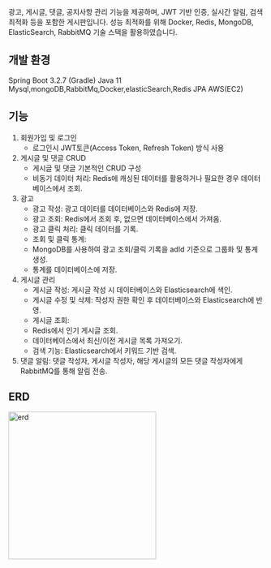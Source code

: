  광고, 게시글, 댓글, 공지사항 관리 기능을 제공하며, JWT 기반 인증, 실시간 알림, 검색 최적화 등을 포함한 게시판입니다. 
 성능 최적화를 위해 Docker, Redis, MongoDB, ElasticSearch, RabbitMQ 기술 스택을 활용하였습니다.
 
## 개발 환경
Spring Boot 3.2.7 (Gradle)
Java 11
Mysql,mongoDB,RabbitMq,Docker,elasticSearch,Redis
JPA
AWS(EC2)

## 기능
1. 회원가입 및 로그인
   * 로그인시 JWT토큰(Access Token, Refresh Token) 방식 사용
2. 게시글 및 댓글 CRUD
   * 게시글 및 댓글 기본적인 CRUD 구성
   * 비동기 데이터 처리:
     Redis에 캐싱된 데이터를 활용하거나 필요한 경우 데이터베이스에서 조회.
3. 광고
   * 광고 작성: 광고 데이터를 데이터베이스와 Redis에 저장.
   * 광고 조회: Redis에서 조회 후, 없으면 데이터베이스에서 가져옴.
   * 광고 클릭 처리: 클릭 데이터를 기록.
   * 조회 및 클릭 통계:
   * MongoDB를 사용하여 광고 조회/클릭 기록을 adId 기준으로 그룹화 및 통계 생성.
   * 통계를 데이터베이스에 저장.
4. 게시글 관리
   * 게시글 작성: 게시글 작성 시 데이터베이스와 Elasticsearch에 색인.
   * 게시글 수정 및 삭제: 작성자 권한 확인 후 데이터베이스와 Elasticsearch에 반영.
   * 게시글 조회:
   * Redis에서 인기 게시글 조회.
   * 데이터베이스에서 최신/이전 게시글 목록 가져오기.
   * 검색 기능: Elasticsearch에서 키워드 기반 검색.
5. 댓글 알림:
댓글 작성자, 게시글 작성자, 해당 게시글의 모든 댓글 작성자에게 RabbitMQ를 통해 알림 전송.

## ERD
<img width="291" alt="erd" src="https://github.com/user-attachments/assets/3a3cd0bb-0c43-4b06-93f2-a9bcd28aaac9" />
